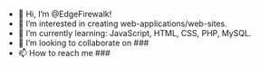 - 👋 Hi, I’m @EdgeFirewalk!
- 👀 I’m interested in creating web-applications/web-sites.
- 🌱 I’m currently learning: JavaScript, HTML, CSS, PHP, MySQL.
- 💞️ I’m looking to collaborate on ###
- 📫 How to reach me ###

<!---
EdgeFirewalk/EdgeFirewalk is a ✨ special ✨ repository because its `README.md` (this file) appears on your GitHub profile.
You can click the Preview link to take a look at your changes.
--->

